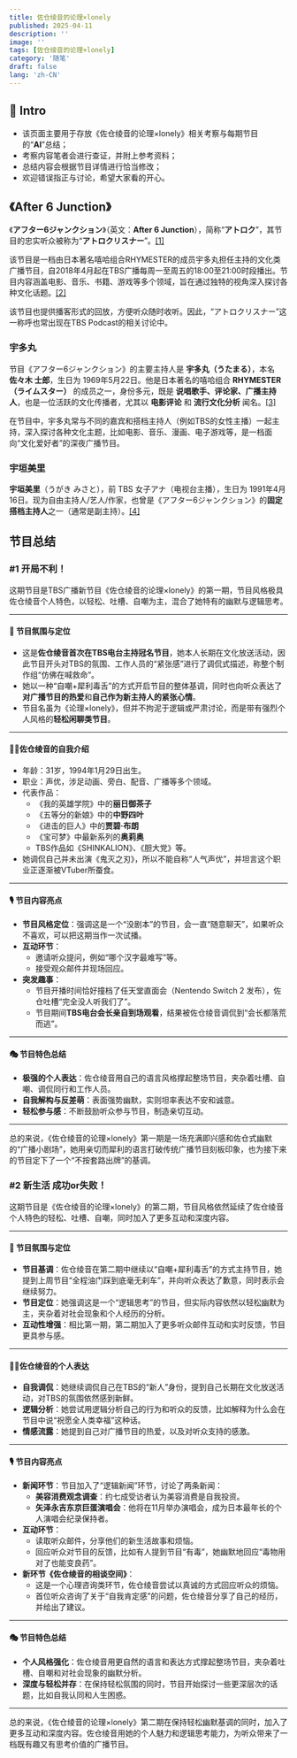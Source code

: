 ```yaml
---
title: 佐仓绫音的论理×lonely
published: 2025-04-11
description: ''
image: ''
tags: [佐仓绫音的论理×lonely]
category: '随笔'
draft: false 
lang: 'zh-CN'
---
```

## 🎈 Intro

* 该页面主要用于存放《佐仓绫音的论理×lonely》相关考察与每期节目的“**AI**”总结；
* 考察内容笔者会进行查证，并附上参考资料；
* 总结内容会根据节目详情进行恰当修改；
* 欢迎错误指正与讨论，希望大家看的开心。

## 《After 6 Junction》

《**アフター6ジャンクション**》（英文：**After 6 Junction**），简称“**アトロク**”，其节目的忠实听众被称为“**アトロクリスナー**”。[\[1\]](https://popscene.jp/news/040498)

该节目是一档由日本著名嘻哈组合RHYMESTER的成员宇多丸担任主持的文化类广播节目，自2018年4月起在TBS广播每周一至周五的18:00至21:00时段播出。节目内容涵盖电影、音乐、书籍、游戏等多个领域，旨在通过独特的视角深入探讨各种文化话题。[\[2\]](https://threefivethree.hatenablog.jp/entry/2021/01/10/150240)

该节目也提供播客形式的回放，方便听众随时收听。因此，“アトロクリスナー”这一称呼也常出现在TBS Podcast的相关讨论中。

### 宇多丸

节目《アフター6ジャンクション》的主要主持人是 **宇多丸（うたまる）**，本名 **佐々木 士郎**，生日为 1969年5月22日。他是日本著名的嘻哈组合 **RHYMESTER（ライムスター）** 的成员之一，身份多元，既是 **说唱歌手、评论家、广播主持人**，也是一位活跃的文化传播者，尤其以 **电影评论** 和 **流行文化分析** 闻名。[\[3\]](https://ja.wikipedia.org/wiki/%E5%AE%87%E5%A4%9A%E4%B8%B8#%E3%83%A9%E3%82%B8%E3%82%AA)

在节目中，宇多丸常与不同的嘉宾和搭档主持人（例如TBS的女性主播）一起主持，深入探讨各种文化主题，比如电影、音乐、漫画、电子游戏等，是一档面向“文化爱好者”的深夜广播节目。

### 宇垣美里

**宇垣美里**（うがき みさと），前 TBS 女子アナ（电视台主播），生日为 1991年4月16日。现为自由主持人/艺人/作家，也曾是《アフター6ジャンクション》的**固定搭档主持人**之一（通常是副主持）。[\[4\]](https://ja.wikipedia.org/wiki/%E5%AE%87%E5%9E%A3%E7%BE%8E%E9%87%8C)

## 节目总结

### #1 开局不利！

这期节目是TBS广播新节目《佐仓绫音的论理×lonely》的第一期，节目风格极具佐仓绫音个人特色，以轻松、吐槽、自嘲为主，混合了她特有的幽默与逻辑思考。

---

#### 🌟 节目氛围与定位

* 这是**佐仓绫音首次在TBS电台主持冠名节目**，她本人长期在文化放送活动，因此节目开头对TBS的氛围、工作人员的“紧张感”进行了调侃式描述，称整个制作组“仿佛在喊救命”。
* 她以一种“自嘲+犀利毒舌”的方式开启节目的整体基调，同时也向听众表达了**对广播节目的热爱**和**自己作为新主持人的紧张心情**。
* 节目名虽为《论理×lonely》，但并不拘泥于逻辑或严肃讨论，而是带有强烈个人风格的**轻松闲聊类节目**。

---

#### 🧍‍♀️佐仓绫音的自我介绍

* 年龄：31岁，1994年1月29日出生。
* 职业：声优，涉足动画、旁白、配音、广播等多个领域。
* 代表作品：
  * 《我的英雄学院》中的**丽日御茶子**
  * 《五等分的新娘》中的**中野四叶**
  * 《进击的巨人》中的**贾碧·布朗**
  * 《宝可梦》中最新系列的**奥莉奥**
  * TBS作品如《SHINKALION》、《胆大党》等。
* 她调侃自己并未出演《鬼灭之刃》，所以不能自称“人气声优”，并坦言这个职业正逐渐被VTuber所蚕食。

---

#### 🎙 节目内容亮点

* **节目风格定位**：强调这是一个“没剧本”的节目，会一直“随意聊天”，如果听众不喜欢，可以把这期当作一次试播。
* **互动环节**：
  * 邀请听众提问，例如“哪个汉字最难写”等。
  * 接受观众邮件并现场回应。
* **突发趣事**：
  * 节目开播时间恰好撞档了任天堂直面会（Nentendo Switch 2 发布），佐仓吐槽“完全没人听我们了”。
  * 节目期间**TBS电台会长亲自到场观看**，结果被佐仓绫音调侃到“会长都落荒而逃”。

---

#### 🎭 节目特色总结

* **极强的个人表达**：佐仓绫音用自己的语言风格撑起整场节目，夹杂着吐槽、自嘲、调侃同行和工作人员。
* **自我解构与反差萌**：表面强势幽默，实则坦率表达不安和诚意。
* **轻松参与感**：不断鼓励听众参与节目，制造亲切互动。

---

总的来说，《佐仓绫音的论理×lonely》第一期是一场充满即兴感和佐仓式幽默的“广播小剧场”，她用亲切而犀利的语言打破传统广播节目刻板印象，也为接下来的节目定下了一个“不按套路出牌”的基调。

### #2 新生活 成功or失败！

这期节目是《佐仓绫音的论理×lonely》的第二期，节目风格依然延续了佐仓绫音个人特色的轻松、吐槽、自嘲，同时加入了更多互动和深度内容。

---

#### 🌟 节目氛围与定位

* **节目基调**：佐仓绫音在第二期中继续以“自嘲+犀利毒舌”的方式主持节目，她提到上周节目“全程油门踩到底毫无刹车”，并向听众表达了歉意，同时表示会继续努力。
* **节目定位**：她强调这是一个“逻辑思考”的节目，但实际内容依然以轻松幽默为主，夹杂着对社会现象和个人经历的分析。
* **互动性增强**：相比第一期，第二期加入了更多听众邮件互动和实时反馈，节目更具参与感。

---

#### 🧍‍♀️佐仓绫音的个人表达

* **自我调侃**：她继续调侃自己在TBS的“新人”身份，提到自己长期在文化放送活动，对TBS的氛围依然感到新鲜。
* **逻辑分析**：她尝试用逻辑分析自己的行为和听众的反馈，比如解释为什么会在节目中说“祝愿全人类幸福”这种话。
* **情感流露**：她提到自己对广播节目的热爱，以及对听众支持的感激。

---

#### 🎙 节目内容亮点

* **新闻环节**：节目加入了“逻辑新闻”环节，讨论了两条新闻：
  * **美容消费观念调查**：约七成受访者认为美容消费是自我投资。
  * **矢泽永吉东京巨蛋演唱会**：他将在11月举办演唱会，成为日本最年长的个人演唱会纪录保持者。
* **互动环节**：
  * 读取听众邮件，分享他们的新生活故事和烦恼。
  * 回应听众对节目的反馈，比如有人提到节目“有毒”，她幽默地回应“毒物用对了也能变良药”。
* **新环节《佐仓绫音的相谈空间》**：
  * 这是一个心理咨询类环节，佐仓绫音尝试以真诚的方式回应听众的烦恼。
  * 首位听众咨询了关于“自我肯定感”的问题，佐仓绫音分享了自己的经历，并给出了建议。

---

#### 🎭 节目特色总结

* **个人风格强化**：佐仓绫音用更自然的语言和表达方式撑起整场节目，夹杂着吐槽、自嘲和对社会现象的幽默分析。
* **深度与轻松并存**：在保持轻松氛围的同时，节目开始探讨一些更深层次的话题，比如自我认同和人生困惑。

---

总的来说，《佐仓绫音的论理×lonely》第二期在保持轻松幽默基调的同时，加入了更多互动和深度内容。佐仓绫音用她的个人魅力和逻辑思考能力，为听众带来了一档既有趣又有思考价值的广播节目。
